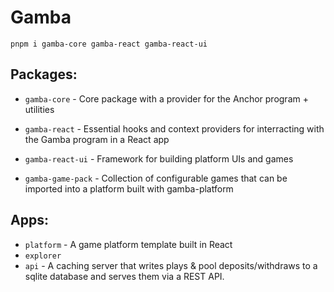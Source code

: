 # Gamba

`pnpm i gamba-core gamba-react gamba-react-ui`

## Packages:
* `gamba-core` - Core package with a provider for the Anchor program + utilities

* `gamba-react` - Essential hooks and context providers for interracting with the Gamba program in a React app

* `gamba-react-ui` - Framework for building platform UIs and games

* `gamba-game-pack` - Collection of configurable games that can be imported into a platform built with gamba-platform

## Apps:
* `platform` - A game platform template built in React
* `explorer`
* `api` - A caching server that writes plays & pool deposits/withdraws to a sqlite database and serves them via a REST API.
